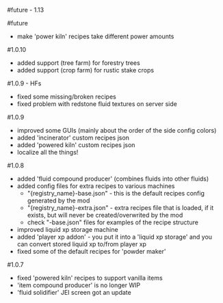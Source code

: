 #future - 1.13

#future
- make 'power kiln' recipes take different power amounts 

#1.0.10
- added support (tree farm) for forestry trees
- added support (crop farm) for rustic stake crops

#1.0.9 - HFs
- fixed some missing/broken recipes
- fixed problem with redstone fluid textures on server side

#1.0.9
- improved some GUIs (mainly about the order of the side config colors)
- added 'incinerator' custom recipes json
- added 'powered kiln' custom recipes json
- localize all the things!

#1.0.8
- added 'fluid compound producer' (combines fluids into other fluids)
- added config files for extra recipes to various machines
    - "{registry_name}-base.json" - this is the default recipes config generated by the mod
    - "{registry_name}-extra.json" - extra recipes file that is loaded, if it exists, but will never be created/overwrited by the mod
    - check "-base.json" files for examples of the recipe structure
- improved liquid xp storage machine 
- added 'player xp addon' - you put it into a 'liquid xp storage' and you can convert stored liquid xp to/from player xp
- fixed some of the default recipes for 'powder maker'

#1.0.7
- fixed 'powered kiln' recipes to support vanilla items
- 'item compound producer' is no longer WIP
- 'fluid solidifier' JEI screen got an update

